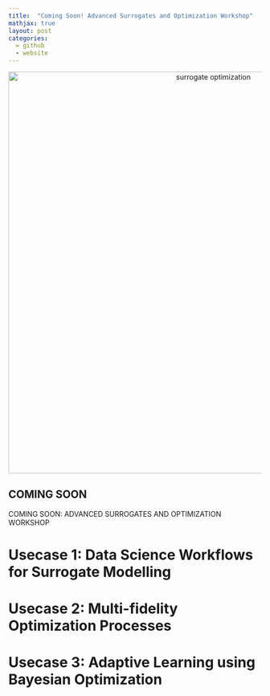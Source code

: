 ```yaml
---
title:  "Coming Soon! Advanced Surrogates and Optimization Workshop"
mathjax: true
layout: post
categories: 
  = github
  - website
---
```


<div style="text-align: center;">
  <img src="http://kodendaal.github.io/assets/surrogate_optimization_logo.png" alt="surrogate optimization" style="width: 800px; height: auto;">
</div>

## COMING SOON

COMING SOON: ADVANCED SURROGATES AND OPTIMIZATION WORKSHOP

# Usecase 1: Data Science Workflows for Surrogate Modelling
<script
	type="module"
	src="https://gradio.s3-us-west-2.amazonaws.com/5.34.2/gradio.js"
></script>

<gradio-app src="https://kode24-usecase-1-ds-workflow.hf.space"></gradio-app>


# Usecase 2: Multi-fidelity Optimization Processes
<script
	type="module"
	src="https://gradio.s3-us-west-2.amazonaws.com/5.49.1/gradio.js"
></script>

<gradio-app src="https://kode24-usecase-2-mf.hf.space"></gradio-app>


# Usecase 3: Adaptive Learning using Bayesian Optimization
<script
	type="module"
	src="https://gradio.s3-us-west-2.amazonaws.com/5.49.1/gradio.js"
></script>

<gradio-app src="https://kode24-usecase-3-active-learn.hf.space"></gradio-app>
